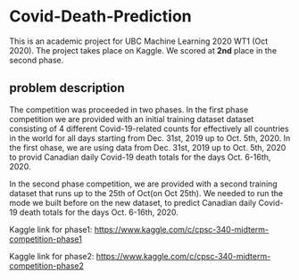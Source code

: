 # Covid-Death-Prediction

This is an academic project for UBC Machine Learning 2020 WT1 (Oct 2020). 
The project takes place on Kaggle. We scored at **2nd** place in the second phase. 

## problem description

The competition was proceeded in two phases. In the first phase competition
we are provided with an initial training dataset dataset consisting of 4 different Covid-19-related counts
for effectively all countries in the world for all days starting from Dec. 31st, 2019 up to Oct. 5th, 2020. 
In the first ohase, we are using data from Dec. 31st, 2019 up to Oct. 5th, 2020 to provid Canadian daily Covid-19 death totals for the days Oct. 6-16th,
2020. 

In the second phase competition, we are provided with a second training dataset that runs up to the 25th of Oct(on Oct 25th). We needed to run the mode 
we built before on the new dataset, to predict Canadian daily Covid-19 death totals for the days Oct. 6-16th,
2020.

Kaggle link for phase1: https://www.kaggle.com/c/cpsc-340-midterm-competition-phase1

Kaggle link for phase2: https://www.kaggle.com/c/cpsc-340-midterm-competition-phase2
